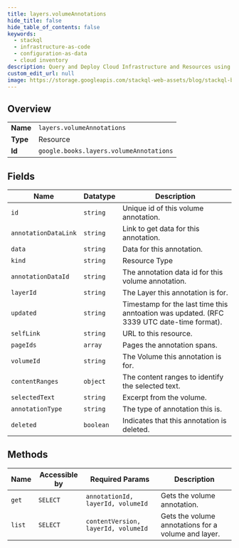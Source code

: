 ```yaml
---
title: layers.volumeAnnotations
hide_title: false
hide_table_of_contents: false
keywords:
  - stackql
  - infrastructure-as-code
  - configuration-as-data
  - cloud inventory
description: Query and Deploy Cloud Infrastructure and Resources using SQL
custom_edit_url: null
image: https://storage.googleapis.com/stackql-web-assets/blog/stackql-blog-post-featured-image.png
---
```

  
    

## Overview
<table><tbody>
<tr><td><b>Name</b></td><td><code>layers.volumeAnnotations</code></td></tr>
<tr><td><b>Type</b></td><td>Resource</td></tr>
<tr><td><b>Id</b></td><td><code>google.books.layers.volumeAnnotations</code></td></tr>
</tbody></table>

## Fields
| Name | Datatype | Description |
| ---- | -------- | ----------- |
| `id` | `string` | Unique id of this volume annotation. |
| `annotationDataLink` | `string` | Link to get data for this annotation. |
| `data` | `string` | Data for this annotation. |
| `kind` | `string` | Resource Type |
| `annotationDataId` | `string` | The annotation data id for this volume annotation. |
| `layerId` | `string` | The Layer this annotation is for. |
| `updated` | `string` | Timestamp for the last time this anntoation was updated. (RFC 3339 UTC date-time format). |
| `selfLink` | `string` | URL to this resource. |
| `pageIds` | `array` | Pages the annotation spans. |
| `volumeId` | `string` | The Volume this annotation is for. |
| `contentRanges` | `object` | The content ranges to identify the selected text. |
| `selectedText` | `string` | Excerpt from the volume. |
| `annotationType` | `string` | The type of annotation this is. |
| `deleted` | `boolean` | Indicates that this annotation is deleted. |
## Methods
| Name | Accessible by | Required Params | Description |
| ---- | ------------- | --------------- | ----------- |
| `get` | `SELECT` | `annotationId, layerId, volumeId` | Gets the volume annotation. |
| `list` | `SELECT` | `contentVersion, layerId, volumeId` | Gets the volume annotations for a volume and layer. |
